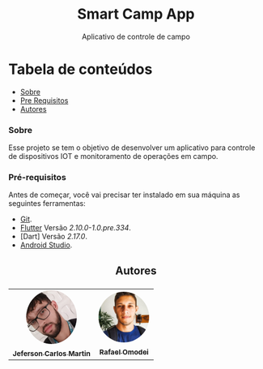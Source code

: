 <h1 align="center">Smart Camp App</h1>
<p align="center">Aplicativo de controle de campo</p>

Tabela de conteúdos
=================
<!--ts-->
   * [Sobre](#sobre)
   * [Pre Requisitos](#pré-requisitos)
   * [Autores](#autores)
<!--te-->

### Sobre

Esse projeto se tem o objetivo de desenvolver um aplicativo para controle de dispositivos IOT e monitoramento de operações em campo.

### Pré-requisitos

Antes de começar, você vai precisar ter instalado em sua máquina as seguintes ferramentas:<br>
- [Git](https://git-scm.com).<br>
- [Flutter](https://docs.flutter.dev/get-started/install) Versão *2.10.0-1.0.pre.334*.
- [Dart] Versão *2.17.0*.
- [Android Studio](https://developer.android.com/studio).


<h2 align="center">Autores<h3/>

<table align="center">
  <tr>
    <td align="center"><a href="https://github.com/jefersoncmn"><img style="border-radius: 50%;" src="./public/jefersonphoto.jpeg" width="100px;" alt=""/><br/><sub><b>Jeferson Carlos Martin</b></sub></a><br /><a href="https://github.com/jefersoncmn" title="Jeferson Carlos Martin"></a>
    </td>
    <td align="center"><a href="https://github.com/rafaelomodei"><img style="border-radius: 50%;" src="./public/rafaelphoto.jfif" width="100px;" alt=""/><br/><sub><b>Rafael Omodei</b></sub></a><br /><a href="https://github.com/rafaelomodei" title="Rafael Omodei"></a>
    </td>
</table>


